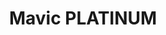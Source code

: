 ---
title: Mavic PLATINUM
price: CONTACTE-NOS
videos: +1 Hora
photos: Ilimitadas
extras: Revista
description: Filmagens durante todo evento com 3 câmaras incluindo 1 drone para filmagens aéreas
---